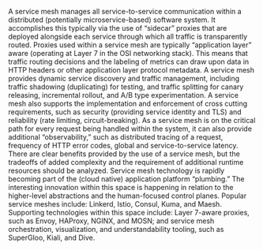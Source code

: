 A service mesh manages all service-to-service communication within a distributed (potentially microservice-based) software system. It accomplishes this typically via the use of “sidecar” proxies that are deployed alongside each service through which all traffic is transparently routed.
Proxies used within a service mesh are typically “application layer” aware (operating at Layer 7 in the OSI networking stack). This means that traffic routing decisions and the labeling of metrics can draw upon data in HTTP headers or other application layer protocol metadata.
A service mesh provides dynamic service discovery and traffic management, including traffic shadowing (duplicating) for testing, and traffic splitting for canary releasing, incremental rollout, and A/B type experimentation. 
A service mesh also supports the implementation and enforcement of cross cutting requirements, such as security (providing service identity and TLS) and reliability (rate limiting, circuit-breaking).
As a service mesh is on the critical path for every request being handled within the system, it can also provide additional “observability,” such as distributed tracing of a request, frequency of HTTP error codes, global and service-to-service latency.
There are clear benefits provided by the use of a service mesh, but the tradeoffs of added complexity and the requirement of additional runtime resources should be analyzed.
Service mesh technology is rapidly becoming part of the (cloud native) application platform “plumbing.” The interesting innovation within this space is happening in relation to the higher-level abstractions and the human-focused control planes.
Popular service meshes include: Linkerd, Istio, Consul, Kuma, and Maesh. Supporting technologies within this space include: Layer 7-aware proxies, such as Envoy, HAProxy, NGINX, and MOSN; and service mesh orchestration, visualization, and understandability tooling, such as SuperGloo, Kiali, and Dive.